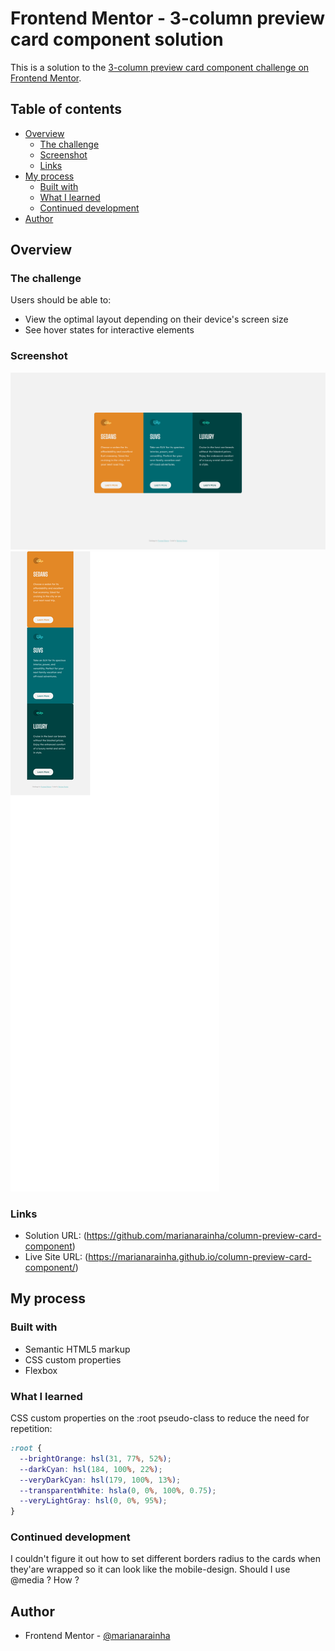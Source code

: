 # Frontend Mentor - 3-column preview card component solution

This is a solution to the [3-column preview card component challenge on Frontend Mentor](https://www.frontendmentor.io/challenges/3column-preview-card-component-pH92eAR2-).

## Table of contents

- [Overview](#overview)
  - [The challenge](#the-challenge)
  - [Screenshot](#screenshot)
  - [Links](#links)
- [My process](#my-process)
  - [Built with](#built-with)
  - [What I learned](#what-i-learned)
  - [Continued development](#continued-development)
- [Author](#author)

## Overview

### The challenge

Users should be able to:

- View the optimal layout depending on their device's screen size
- See hover states for interactive elements

### Screenshot

![](./images/desktopScreenshot.png)
![](./images/mobileScreenshot.png)

### Links

- Solution URL: (https://github.com/marianarainha/column-preview-card-component)
- Live Site URL: (https://marianarainha.github.io/column-preview-card-component/)

## My process

### Built with

- Semantic HTML5 markup
- CSS custom properties
- Flexbox

### What I learned

CSS custom properties on the :root pseudo-class to reduce the need for repetition:

```css
:root {
  --brightOrange: hsl(31, 77%, 52%);
  --darkCyan: hsl(184, 100%, 22%);
  --veryDarkCyan: hsl(179, 100%, 13%);
  --transparentWhite: hsla(0, 0%, 100%, 0.75);
  --veryLightGray: hsl(0, 0%, 95%);
}
```

### Continued development

I couldn't figure it out how to set different borders radius to the cards when they'are wrapped so it can look like the mobile-design.
Should I use @media ? How ?

## Author

- Frontend Mentor - [@marianarainha](https://www.frontendmentor.io/profile/yourusername)
